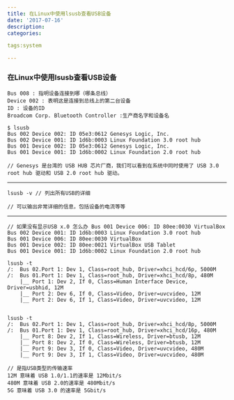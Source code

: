 ```yaml
---
title: 在Linux中使用lsusb查看USB设备
date: '2017-07-16'
description:
categories:

tags:system

---
```


>

### 在Linux中使用lsusb查看USB设备

>

	Bus 008 : 指明设备连接到哪（哪条总线）
	Device 002 : 表明这是连接到总线上的第二台设备
	ID : 设备的ID
	Broadcom Corp. Bluetooth Controller :生产商名字和设备名

>

	$ lsusb
	Bus 002 Device 002: ID 05e3:0612 Genesys Logic, Inc.
	Bus 002 Device 001: ID 1d6b:0003 Linux Foundation 3.0 root hub
	Bus 001 Device 002: ID 05e3:0612 Genesys Logic, Inc.
	Bus 001 Device 001: ID 1d6b:0002 Linux Foundation 2.0 root hub

	// Genesys 是台湾的 USB HUB 芯片厂商，我们可以看到在系统中同时使用了 USB 3.0 root hub 驱动和 USB 2.0 root hub 驱动。

>

---

>

	lsusb -v // 列出所有USB的详细

	// 可以输出非常详细的信息，包括设备的电流等等

>

---

>

	// 如果没有显示USB x.0 怎么办 Bus 001 Device 006: ID 80ee:0030 VirtualBox 
	Bus 002 Device 001: ID 1d6b:0003 Linux Foundation 3.0 root hub
	Bus 001 Device 006: ID 80ee:0030 VirtualBox 
	Bus 001 Device 002: ID 80ee:0021 VirtualBox USB Tablet
	Bus 001 Device 001: ID 1d6b:0002 Linux Foundation 2.0 root hub

>

	lsusb -t
	/:  Bus 02.Port 1: Dev 1, Class=root_hub, Driver=xhci_hcd/6p, 5000M
	/:  Bus 01.Port 1: Dev 1, Class=root_hub, Driver=xhci_hcd/8p, 480M
	    |__ Port 1: Dev 2, If 0, Class=Human Interface Device, Driver=usbhid, 12M
	    |__ Port 2: Dev 6, If 0, Class=Video, Driver=uvcvideo, 12M
	    |__ Port 2: Dev 6, If 1, Class=Video, Driver=uvcvideo, 12M


	lsusb -t
	/:  Bus 02.Port 1: Dev 1, Class=root_hub, Driver=xhci_hcd/8p, 5000M
	/:  Bus 01.Port 1: Dev 1, Class=root_hub, Driver=xhci_hcd/16p, 480M
	    |__ Port 8: Dev 2, If 1, Class=Wireless, Driver=btusb, 12M
	    |__ Port 8: Dev 2, If 0, Class=Wireless, Driver=btusb, 12M
	    |__ Port 9: Dev 3, If 0, Class=Video, Driver=uvcvideo, 480M
	    |__ Port 9: Dev 3, If 1, Class=Video, Driver=uvcvideo, 480M

>

	// 是指USB类型的传输速率
	12M 意味着 USB 1.0/1.1的速率是 12Mbit/s
	480M 意味着 USB 2.0的速率是 480Mbit/s
	5G 意味着 USB 3.0 的速率是 5Gbit/s

>

